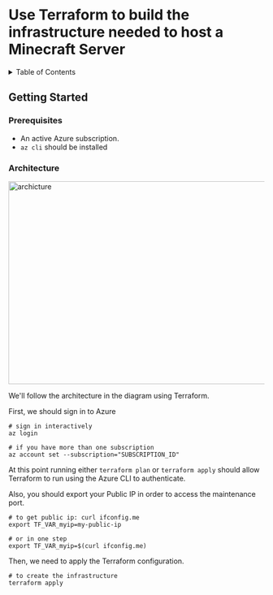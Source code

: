 # Use Terraform to build the infrastructure needed to host a Minecraft Server

<details>
<summary>Table of Contents</summary>

- [Getting Started](#getting-started)
  - [Prerequisites](#prerequisites)
  - [Architecture](#architecture)
- [Az CLI Script](#about-planet-argon)

</details>

## Getting Started

### Prerequisites

- An active Azure subscription.
- `az cli` should be installed

### Architecture

<img src="https://learn.microsoft.com/en-us/gaming/azure/reference-architectures/media/multiplayer/multiplayer-basic-game-server-hosting.png" width="700" height="400" alt="archicture">

We'll follow the architecture in the diagram using Terraform.

First, we should sign in to Azure
```
# sign in interactively
az login

# if you have more than one subscription
az account set --subscription="SUBSCRIPTION_ID"
```
At this point running either ```terraform plan``` or ```terraform apply``` should allow Terraform to run using the Azure CLI to authenticate.

Also, you should export your Public IP in order to access the maintenance port.
```
# to get public ip: curl ifconfig.me
export TF_VAR_myip=my-public-ip

# or in one step
export TF_VAR_myip=$(curl ifconfig.me) 
```
 Then, we need to apply the Terraform configuration.
```
# to create the infrastructure
terraform apply
```
